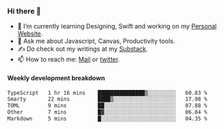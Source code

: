 ### Hi there 👋

- 🌱 I’m currently learning Designing, Swift and working on my [Personal Website](https://kvaishak.com/).
- 💬 Ask me about Javascript, Canvas,  Productivity tools. 
- :writing_hand: Do check out my writings at my [Substack](https://kvaishak.substack.com/).
- 📫 How to reach me: [Mail](mailto:vaishak.kaippanchery@gmail.com) or [twitter](https://twitter.com/kvaishack).


#### Weekly development breakdown

<!--START_SECTION:waka-->

```txt
TypeScript   1 hr 16 mins    ███████████████▒░░░░░░░░░   60.83 %
Smarty       22 mins         ████▒░░░░░░░░░░░░░░░░░░░░   17.98 %
TOML         9 mins          ██░░░░░░░░░░░░░░░░░░░░░░░   07.88 %
Other        7 mins          █▓░░░░░░░░░░░░░░░░░░░░░░░   06.04 %
Markdown     5 mins          █░░░░░░░░░░░░░░░░░░░░░░░░   04.35 %
```

<!--END_SECTION:waka-->
